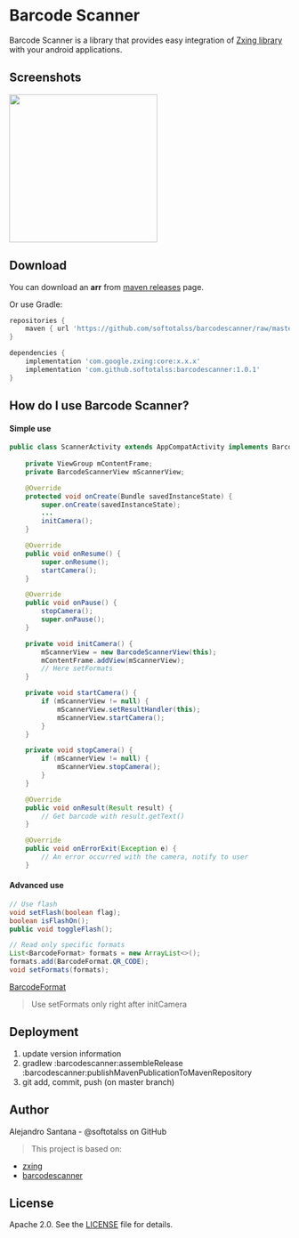 # Barcode Scanner

Barcode Scanner is a library that provides easy integration of [Zxing library](https://github.com/zxing/zxing) with your android applications.

Screenshots
-------------------
<img src="https://raw.github.com/softotalss/barcodescanner/master/screenshots/scanner.png" width="266">

Download
-------------------
You can download an **arr** from [maven releases][3] page.

Or use Gradle:

```groovy
repositories {
    maven { url 'https://github.com/softotalss/barcodescanner/raw/master/maven-repository' }
}
```

```groovy
dependencies {
    implementation 'com.google.zxing:core:x.x.x'
    implementation 'com.github.softotalss:barcodescanner:1.0.1'
}
```

How do I use Barcode Scanner?
-------------------
#### Simple use
```java
public class ScannerActivity extends AppCompatActivity implements BarcodeScannerView.ActivityCallback {
    
    private ViewGroup mContentFrame;
    private BarcodeScannerView mScannerView;

    @Override
    protected void onCreate(Bundle savedInstanceState) {
        super.onCreate(savedInstanceState);
        ...
        initCamera();
    }

    @Override
    public void onResume() {
        super.onResume();
        startCamera();
    }

    @Override
    public void onPause() {
        stopCamera();
        super.onPause();
    }    

    private void initCamera() {
        mScannerView = new BarcodeScannerView(this);
        mContentFrame.addView(mScannerView);
        // Here setFormats
    }

    private void startCamera() {
        if (mScannerView != null) {
            mScannerView.setResultHandler(this);
            mScannerView.startCamera();
        }
    }

    private void stopCamera() {
        if (mScannerView != null) {
            mScannerView.stopCamera();
        }
    }

    @Override
    public void onResult(Result result) {
        // Get barcode with result.getText()
    } 

    @Override
    public void onErrorExit(Exception e) {
        // An error occurred with the camera, notify to user
    }
```

#### Advanced use
```java
// Use flash
void setFlash(boolean flag);
boolean isFlashOn();
public void toggleFlash();
```

```java
// Read only specific formats
List<BarcodeFormat> formats = new ArrayList<>();
formats.add(BarcodeFormat.QR_CODE);
void setFormats(formats);
```
[BarcodeFormat][2]
> Use setFormats only right after initCamera

Deployment
------
1. update version information
2. gradlew :barcodescanner:assembleRelease :barcodescanner:publishMavenPublicationToMavenRepository
3. git add, commit, push (on master branch)

Author
------
Alejandro Santana - @softotalss on GitHub

> This project is based on:
 - [zxing](https://github.com/zxing/zxing)
 - [barcodescanner](https://github.com/dm77/barcodescanner)

License
-------
Apache 2.0. See the [LICENSE][4] file for details.

[2]: https://github.com/zxing/zxing/blob/master/core/src/main/java/com/google/zxing/BarcodeFormat.java
[3]: https://github.com/softotalss/BarcodeScanner/tree/master/maven-repository/com/github/softotalss/barcodescanner
[4]: https://github.com/softotalss/BarcodeScanner/blob/master/LICENSE
